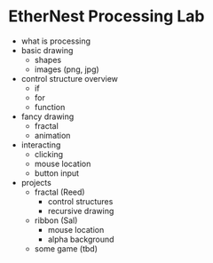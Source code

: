 # EtherNest Processing Lab
- what is processing
- basic drawing
    - shapes
    - images (png, jpg)
- control structure overview
    - if
    - for
    - function
- fancy drawing
    - fractal
    - animation
- interacting
    - clicking
    - mouse location
    - button input
- projects
    - fractal (Reed)
        - control structures
        - recursive drawing
    - ribbon (Sal)
        - mouse location
        - alpha background
    - some game (tbd)